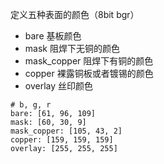 
定义五种表面的颜色（8bit bgr）

- bare 基板颜色
- mask 阻焊下无铜的颜色
- mask_copper 阻焊下有铜的颜色
- copper 裸露铜板或者镀锡的颜色
- overlay 丝印颜色

```
# b, g, r
bare: [61, 96, 109]
mask: [60, 30, 9]
mask_copper: [105, 43, 2]
copper: [159, 159, 159]
overlay: [255, 255, 255]
```

